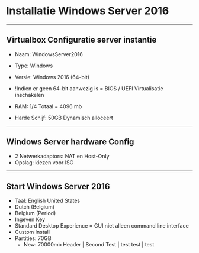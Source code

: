 # Installatie Windows Server 2016

---

## Virtualbox Configuratie server instantie

* Naam: WindowsServer2016
* Type: Windows
* Versie: Windows 2016 (64-bit)
* !Indien er geen 64-bit aanwezig is = BIOS / UEFI Virtualisatie inschakelen

* RAM: 1/4 Totaal = 4096 mb
* Harde Schijf: 50GB Dynamisch alloceert

---

## Windows Server hardware Config

* 2 Netwerkadaptors: NAT en Host-Only
* Opslag: kiezen voor ISO

---

## Start Windows Server 2016

* Taal: English United States
* Dutch (Belgium)
* Belgium (Period)
* Ingeven Key
* Standard Desktop Experience = GUI niet alleen command line interface
* Custom Install
* Partities: 70GB
  * New: 70000mb
Header | Second
Test | test
test | test
